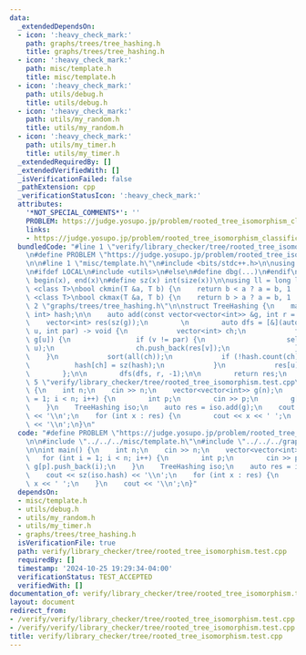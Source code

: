 ```yaml
---
data:
  _extendedDependsOn:
  - icon: ':heavy_check_mark:'
    path: graphs/trees/tree_hashing.h
    title: graphs/trees/tree_hashing.h
  - icon: ':heavy_check_mark:'
    path: misc/template.h
    title: misc/template.h
  - icon: ':heavy_check_mark:'
    path: utils/debug.h
    title: utils/debug.h
  - icon: ':heavy_check_mark:'
    path: utils/my_random.h
    title: utils/my_random.h
  - icon: ':heavy_check_mark:'
    path: utils/my_timer.h
    title: utils/my_timer.h
  _extendedRequiredBy: []
  _extendedVerifiedWith: []
  _isVerificationFailed: false
  _pathExtension: cpp
  _verificationStatusIcon: ':heavy_check_mark:'
  attributes:
    '*NOT_SPECIAL_COMMENTS*': ''
    PROBLEM: https://judge.yosupo.jp/problem/rooted_tree_isomorphism_classification
    links:
    - https://judge.yosupo.jp/problem/rooted_tree_isomorphism_classification
  bundledCode: "#line 1 \"verify/library_checker/tree/rooted_tree_isomorphism.test.cpp\"\
    \n#define PROBLEM \"https://judge.yosupo.jp/problem/rooted_tree_isomorphism_classification\"\
    \n\n#line 1 \"misc/template.h\"\n#include <bits/stdc++.h>\n\nusing namespace std;\n\
    \n#ifdef LOCAL\n#include <utils>\n#else\n#define dbg(...)\n#endif\n\n#define all(x)\
    \ begin(x), end(x)\n#define sz(x) int(size(x))\n\nusing ll = long long;\n\ntemplate\
    \ <class T>\nbool ckmin(T &a, T b) {\n    return b < a ? a = b, 1 : 0;\n}\ntemplate\
    \ <class T>\nbool ckmax(T &a, T b) {\n    return b > a ? a = b, 1 : 0;\n}\n#line\
    \ 2 \"graphs/trees/tree_hashing.h\"\n\nstruct TreeHashing {\n    map<vector<int>,\
    \ int> hash;\n\n    auto add(const vector<vector<int>> &g, int r = 0) {\n    \
    \    vector<int> res(sz(g));\n        \n        auto dfs = [&](auto &&self, int\
    \ u, int par) -> void {\n            vector<int> ch;\n            for (int v :\
    \ g[u]) {\n                if (v != par) {\n                    self(self, v,\
    \ u);\n                    ch.push_back(res[v]);\n                }\n        \
    \    }\n            sort(all(ch));\n            if (!hash.count(ch)) {\n     \
    \           hash[ch] = sz(hash);\n            }\n            res[u] = hash[ch];\n\
    \        };\n\n        dfs(dfs, r, -1);\n\n        return res;\n    }\n};\n#line\
    \ 5 \"verify/library_checker/tree/rooted_tree_isomorphism.test.cpp\"\n\nint main()\
    \ {\n    int n;\n    cin >> n;\n    vector<vector<int>> g(n);\n    for (int i\
    \ = 1; i < n; i++) {\n        int p;\n        cin >> p;\n        g[p].push_back(i);\n\
    \    }\n    TreeHashing iso;\n    auto res = iso.add(g);\n    cout << sz(iso.hash)\
    \ << '\\n';\n    for (int x : res) {\n        cout << x << ' ';\n    }\n    cout\
    \ << '\\n';\n}\n"
  code: "#define PROBLEM \"https://judge.yosupo.jp/problem/rooted_tree_isomorphism_classification\"\
    \n\n#include \"../../../misc/template.h\"\n#include \"../../../graphs/trees/tree_hashing.h\"\
    \n\nint main() {\n    int n;\n    cin >> n;\n    vector<vector<int>> g(n);\n \
    \   for (int i = 1; i < n; i++) {\n        int p;\n        cin >> p;\n       \
    \ g[p].push_back(i);\n    }\n    TreeHashing iso;\n    auto res = iso.add(g);\n\
    \    cout << sz(iso.hash) << '\\n';\n    for (int x : res) {\n        cout <<\
    \ x << ' ';\n    }\n    cout << '\\n';\n}"
  dependsOn:
  - misc/template.h
  - utils/debug.h
  - utils/my_random.h
  - utils/my_timer.h
  - graphs/trees/tree_hashing.h
  isVerificationFile: true
  path: verify/library_checker/tree/rooted_tree_isomorphism.test.cpp
  requiredBy: []
  timestamp: '2024-10-25 19:29:34-04:00'
  verificationStatus: TEST_ACCEPTED
  verifiedWith: []
documentation_of: verify/library_checker/tree/rooted_tree_isomorphism.test.cpp
layout: document
redirect_from:
- /verify/verify/library_checker/tree/rooted_tree_isomorphism.test.cpp
- /verify/verify/library_checker/tree/rooted_tree_isomorphism.test.cpp.html
title: verify/library_checker/tree/rooted_tree_isomorphism.test.cpp
---
```

